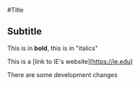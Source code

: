 #Title

## Subtitle

This is in **bold**, this is in "italics"

This is a [link to IE's website][https://ie.edu]

There are some development changes
